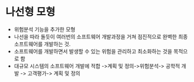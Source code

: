 # 나선형 모형
* 위험분석 기능을 추가한 모형
* 나선을 따라 돌듯이 여러번의 소프트웨어 개발과정을 거쳐 점진적으로 완벽한 최종 소프트웨어를 개발하는 것.
* 소프트웨어를 개발하면서 발생할 수 있는 위험을 관리하고 최소화하는 것을 목적으로 함
* 대규모 시스템의 소프트웨어 개발에 적합
->계획 및 정의->위험분석-> 공학적 개발 -> 고객평가-> 계획 및 정의